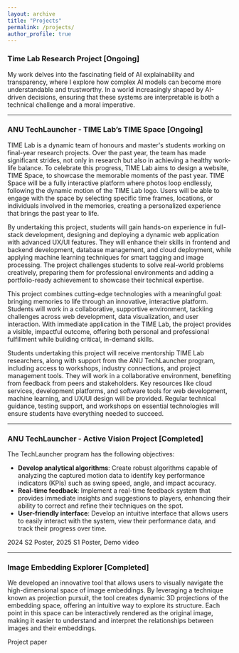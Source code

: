 ```yaml
---
layout: archive
title: "Projects"
permalink: /projects/
author_profile: true
---
```


<style>
a:link {
  text-decoration: none;
}

a:visited {
  text-decoration: none;
}

a:hover {
  text-decoration: underline;
}

a:active {
  text-decoration: underline;
}

.project-link {
  color: blue;
  text-decoration: underline;
}
</style>

### Time Lab Research Project [Ongoing]

My work delves into the fascinating field of AI explainability and transparency, where I explore how complex AI models can become more understandable and trustworthy. In a world increasingly shaped by AI-driven decisions, ensuring that these systems are interpretable is both a technical challenge and a moral imperative.

---
<!-- need to put images/videos in the left, words in the right -->

### ANU TechLauncher - TIME Lab’s TIME Space [Ongoing]

[TIME Lab](https://time.griffith.edu.au/) is a dynamic team of honours and master's students working on final-year research projects. Over the past year, the team has made significant strides, not only in research but also in achieving a healthy work-life balance. To celebrate this progress, TIME Lab aims to design a website, TIME Space, to showcase the memorable moments of the past year. TIME Space will be a fully interactive platform where photos loop endlessly, following the dynamic motion of the TIME Lab logo. Users will be able to engage with the space by selecting specific time frames, locations, or individuals involved in the memories, creating a personalized experience that brings the past year to life.

By undertaking this project, students will gain hands-on experience in full-stack development, designing and deploying a dynamic web application with advanced UX/UI features. They will enhance their skills in frontend and backend development, database management, and cloud deployment, while applying machine learning techniques for smart tagging and image processing. The project challenges students to solve real-world problems creatively, preparing them for professional environments and adding a portfolio-ready achievement to showcase their technical expertise.

This project combines cutting-edge technologies with a meaningful goal: bringing memories to life through an innovative, interactive platform. Students will work in a collaborative, supportive environment, tackling challenges across web development, data visualization, and user interaction. With immediate application in the TIME Lab, the project provides a visible, impactful outcome, offering both personal and professional fulfillment while building critical, in-demand skills.

Students undertaking this project will receive mentorship TIME Lab researchers, along with support from the ANU TechLauncher program, including access to workshops, industry connections, and project management tools. They will work in a collaborative environment, benefiting from feedback from peers and stakeholders. Key resources like cloud services, development platforms, and software tools for web development, machine learning, and UX/UI design will be provided. Regular technical guidance, testing support, and workshops on essential technologies will ensure students have everything needed to succeed.

---

### ANU TechLauncher - Active Vision Project [Completed]

The [TechLauncher program](https://comp.anu.edu.au/TechLauncher/) has the following objectives:
- **Develop analytical algorithms**: Create robust algorithms capable of analyzing the captured motion data to identify key performance indicators (KPIs) such as swing speed, angle, and impact accuracy.
- **Real-time feedback**: Implement a real-time feedback system that provides immediate insights and suggestions to players, enhancing their ability to correct and refine their techniques on the spot.
- **User-friendly interface**: Develop an intuitive interface that allows users to easily interact with the system, view their performance data, and track their progress over time.

[2024 S2 Poster](https://leiwangr.github.io/files/24-S2-2-Active-Vision.png), [2025 S1 Poster](https://leiwangr.github.io/images/Poster.pdf), [Demo video](https://darcyddx.github.io/images/demo.MP4)

---

### Image Embedding Explorer [Completed]

We developed an innovative tool that allows users to visually navigate the high-dimensional space of image embeddings. By leveraging a technique known as projection pursuit, the tool creates dynamic 3D projections of the embedding space, offering an intuitive way to explore its structure. Each point in this space can be interactively rendered as the original image, making it easier to understand and interpret the relationships between images and their embeddings.

[Project paper](https://darcyddx.github.io/files/IEE.pdf)



